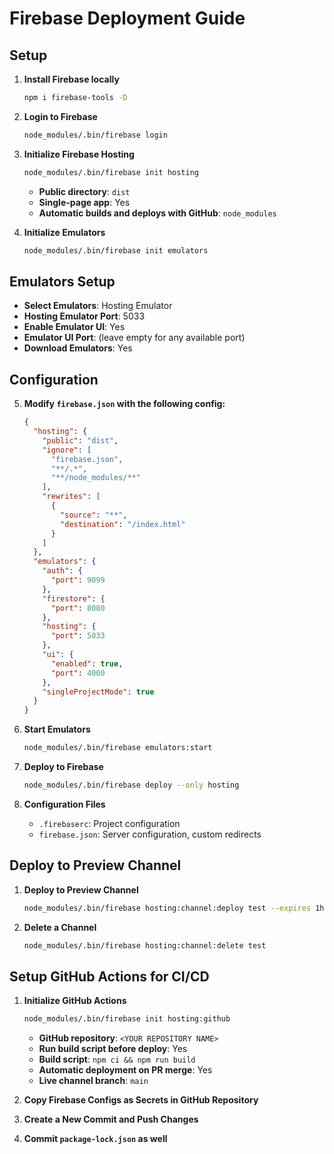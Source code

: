 # Firebase Deployment Guide

## Setup

1. **Install Firebase locally**
   ```bash
   npm i firebase-tools -D
   ```

2. **Login to Firebase**
   ```bash
   node_modules/.bin/firebase login
   ```

3. **Initialize Firebase Hosting**
   ```bash
   node_modules/.bin/firebase init hosting
   ```
   - **Public directory**: `dist`
   - **Single-page app**: Yes
   - **Automatic builds and deploys with GitHub**: `node_modules`

4. **Initialize Emulators**
   ```bash
   node_modules/.bin/firebase init emulators
   ```

## Emulators Setup

- **Select Emulators**: Hosting Emulator
- **Hosting Emulator Port**: 5033
- **Enable Emulator UI**: Yes
- **Emulator UI Port**: (leave empty for any available port)
- **Download Emulators**: Yes

## Configuration

5. **Modify `firebase.json` with the following config:**

   ```json
   {
     "hosting": {
       "public": "dist",
       "ignore": [
         "firebase.json",
         "**/.*",
         "**/node_modules/**"
       ],
       "rewrites": [
         {
           "source": "**",
           "destination": "/index.html"
         }
       ]
     },
     "emulators": {
       "auth": {
         "port": 9099
       },
       "firestore": {
         "port": 8080
       },
       "hosting": {
         "port": 5033
       },
       "ui": {
         "enabled": true,
         "port": 4000
       },
       "singleProjectMode": true
     }
   }
   ```

6. **Start Emulators**
   ```bash
   node_modules/.bin/firebase emulators:start
   ```

7. **Deploy to Firebase**
   ```bash
   node_modules/.bin/firebase deploy --only hosting
   ```

8. **Configuration Files**
   - `.firebaserc`: Project configuration
   - `firebase.json`: Server configuration, custom redirects

## Deploy to Preview Channel

1. **Deploy to Preview Channel**
   ```bash
   node_modules/.bin/firebase hosting:channel:deploy test --expires 1h
   ```

2. **Delete a Channel**
   ```bash
   node_modules/.bin/firebase hosting:channel:delete test
   ```

## Setup GitHub Actions for CI/CD

1. **Initialize GitHub Actions**
   ```bash
   node_modules/.bin/firebase init hosting:github
   ```
   - **GitHub repository**: `<YOUR REPOSITORY NAME>`
   - **Run build script before deploy**: Yes
   - **Build script**: `npm ci && npm run build`
   - **Automatic deployment on PR merge**: Yes
   - **Live channel branch**: `main`

2. **Copy Firebase Configs as Secrets in GitHub Repository**

3. **Create a New Commit and Push Changes**

4. **Commit `package-lock.json` as well**
